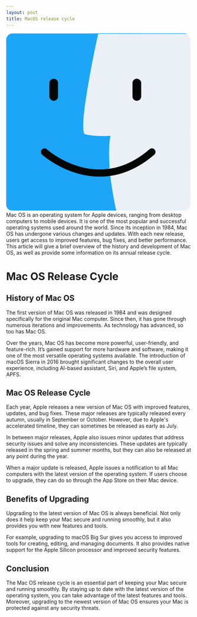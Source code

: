 ```yaml
---
layout: post
title: MacOS release cycle
---
```

<div class="row">
    <div class="col-sm-2">
        <img src="/images/macos-logo.png" alt="macos logo"/>
    </div>
    <div class="col-sm-10">
        Mac OS is an operating system for Apple devices, ranging from desktop computers to mobile devices. It is one of the most popular and successful operating systems used around the world. Since its inception in 1984, Mac OS has undergone various changes and updates. With each new release, users get access to improved features, bug fixes, and better performance. This article will give a brief overview of the history and development of Mac OS, as well as provide some information on its annual release cycle.
    </div>
</div>

<meta property="og:title" content="MacOS Release Cycle">
<meta property="og:description" content="An overview of the MacOS release cycle, detailing its history, major versions, minor releases, and point releases, along with code examples demonstrating new features.">
<meta property="og:type" content="article">
<meta property="og:url" content="https://blog.released.info/2022/09/10/mac-os-release-cycle.html">
<meta property="og:image" content="https://blog.released.info/images/macos-logo.png">
<meta property="article:author" content="Released.info Blog Team">
<meta property="article:published_time" content="2022-09-10">


# Mac OS Release Cycle

## History of Mac OS

The first version of Mac OS was released in 1984 and was designed specifically for the original Mac computer. Since
then, it has gone through numerous iterations and improvements. As technology has advanced, so too has Mac OS.

Over the years, Mac OS has become more powerful, user-friendly, and feature-rich. It’s gained support for more hardware
and software, making it one of the most versatile operating systems available. The introduction of macOS Sierra in 2016
brought significant changes to the overall user experience, including AI-based assistant, Siri, and Apple’s file system,
APFS.

## Mac OS Release Cycle

Each year, Apple releases a new version of Mac OS with improved features, updates, and bug fixes. These major releases
are typically released every autumn, usually in September or October. However, due to Apple's accelerated timeline, they
can sometimes be released as early as July.

In between major releases, Apple also issues minor updates that address security issues and solve any inconsistencies.
These updates are typically released in the spring and summer months, but they can also be released at any point during
the year.

When a major update is released, Apple issues a notification to all Mac computers with the latest version of the
operating system. If users choose to upgrade, they can do so through the App Store on their Mac device.

## Benefits of Upgrading

Upgrading to the latest version of Mac OS is always beneficial. Not only does it help keep your Mac secure and running
smoothly, but it also provides you with new features and tools.

For example, upgrading to macOS Big Sur gives you access to improved tools for creating, editing, and managing
documents. It also provides native support for the Apple Silicon processor and improved security features.

## Conclusion

The Mac OS release cycle is an essential part of keeping your Mac secure and running smoothly. By staying up to date
with the latest version of the operating system, you can take advantage of the latest features and tools. Moreover,
upgrading to the newest version of Mac OS ensures your Mac is protected against any security threats.
